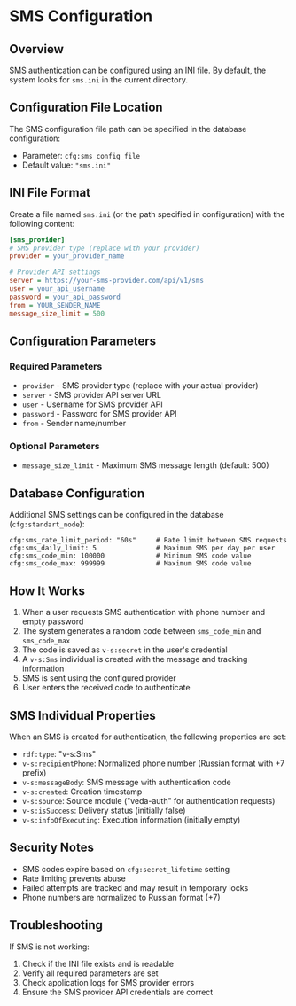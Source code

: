 # SMS Configuration

## Overview

SMS authentication can be configured using an INI file. By default, the system looks for `sms.ini` in the current directory.

## Configuration File Location

The SMS configuration file path can be specified in the database configuration:
- Parameter: `cfg:sms_config_file` 
- Default value: `"sms.ini"`

## INI File Format

Create a file named `sms.ini` (or the path specified in configuration) with the following content:

```ini
[sms_provider]
# SMS provider type (replace with your provider)
provider = your_provider_name

# Provider API settings
server = https://your-sms-provider.com/api/v1/sms
user = your_api_username
password = your_api_password
from = YOUR_SENDER_NAME
message_size_limit = 500
```

## Configuration Parameters

### Required Parameters
- `provider` - SMS provider type (replace with your actual provider)
- `server` - SMS provider API server URL
- `user` - Username for SMS provider API
- `password` - Password for SMS provider API
- `from` - Sender name/number

### Optional Parameters
- `message_size_limit` - Maximum SMS message length (default: 500)

## Database Configuration

Additional SMS settings can be configured in the database (`cfg:standart_node`):

```
cfg:sms_rate_limit_period: "60s"     # Rate limit between SMS requests
cfg:sms_daily_limit: 5               # Maximum SMS per day per user
cfg:sms_code_min: 100000             # Minimum SMS code value
cfg:sms_code_max: 999999             # Maximum SMS code value
```

## How It Works

1. When a user requests SMS authentication with phone number and empty password
2. The system generates a random code between `sms_code_min` and `sms_code_max`
3. The code is saved as `v-s:secret` in the user's credential
4. A `v-s:Sms` individual is created with the message and tracking information
5. SMS is sent using the configured provider
6. User enters the received code to authenticate

## SMS Individual Properties

When an SMS is created for authentication, the following properties are set:

- `rdf:type`: "v-s:Sms"
- `v-s:recipientPhone`: Normalized phone number (Russian format with +7 prefix)
- `v-s:messageBody`: SMS message with authentication code
- `v-s:created`: Creation timestamp
- `v-s:source`: Source module ("veda-auth" for authentication requests)
- `v-s:isSuccess`: Delivery status (initially false)
- `v-s:infoOfExecuting`: Execution information (initially empty)

## Security Notes

- SMS codes expire based on `cfg:secret_lifetime` setting
- Rate limiting prevents abuse
- Failed attempts are tracked and may result in temporary locks
- Phone numbers are normalized to Russian format (+7)

## Troubleshooting

If SMS is not working:
1. Check if the INI file exists and is readable
2. Verify all required parameters are set
3. Check application logs for SMS provider errors
4. Ensure the SMS provider API credentials are correct
